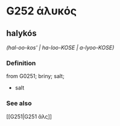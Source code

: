 # G252 ἁλυκός

## halykós

_(hal-oo-kos' | ha-loo-KOSE | a-lyoo-KOSE)_

### Definition

from G0251; briny; salt; 

- salt

### See also

[[G251|G251 ἅλς]]
